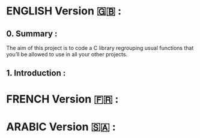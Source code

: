 # ENGLISH Version :uk: :
## 0. Summary :
The aim of this project is to code a C library regrouping usual functions that you’ll be allowed to use in all your other projects.

## 1. Introduction :


# FRENCH Version :fr: :
# ARABIC Version :saudi_arabia: :
